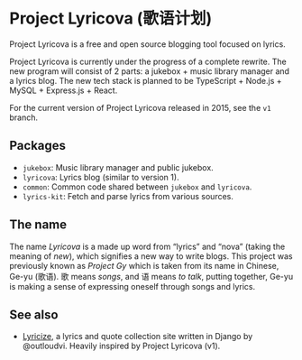 # Project Lyricova (歌语计划)

Project Lyricova is a free and open source blogging tool focused on lyrics.

Project Lyricova is currently under the progress of a complete rewrite. The
new program will consist of 2 parts: a jukebox + music library manager and a
lyrics blog. The new tech stack is planned to be TypeScript + Node.js + MySQL +
Express.js + React.

For the current version of Project Lyricova released in 2015, see the `v1`
branch.

## Packages

- `jukebox`: Music library manager and public jukebox.
- `lyricova`: Lyrics blog (similar to version 1).
- `common`: Common code shared between `jukebox` and `lyricova`.
- `lyrics-kit`: Fetch and parse lyrics from various sources.

## The name

The name _Lyricova_ is a made up word from “lyrics” and “nova” (taking the
meaning of _new_), which signifies a new way to write blogs. This project was
previously known as _Project Gy_ which is taken from its name in Chinese,
Ge-yu (歌语). 歌 means _songs_, and 语 means _to talk_, putting together, Ge-yu
is making a sense of expressing oneself through songs and lyrics.

## See also

- [Lyricize](https://github.com/outloudvi/lyricize), a lyrics and quote
  collection site written in Django by @outloudvi. Heavily inspired by Project
  Lyricova (v1).

